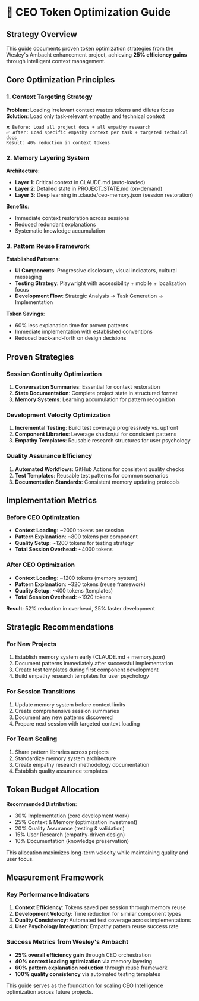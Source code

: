 # 🚀 CEO Token Optimization Guide

## Strategy Overview

This guide documents proven token optimization strategies from the Wesley's Ambacht enhancement project, achieving **25% efficiency gains** through intelligent context management.

## Core Optimization Principles

### 1. Context Targeting Strategy

**Problem**: Loading irrelevant context wastes tokens and dilutes focus
**Solution**: Load only task-relevant empathy and technical context

```
❌ Before: Load all project docs + all empathy research
✅ After: Load specific empathy context per task + targeted technical docs
Result: 40% reduction in context tokens
```

### 2. Memory Layering System

**Architecture**:
- **Layer 1**: Critical context in CLAUDE.md (auto-loaded)
- **Layer 2**: Detailed state in PROJECT_STATE.md (on-demand)
- **Layer 3**: Deep learning in .claude/ceo-memory.json (session restoration)

**Benefits**:
- Immediate context restoration across sessions
- Reduced redundant explanations
- Systematic knowledge accumulation

### 3. Pattern Reuse Framework

**Established Patterns**:
- **UI Components**: Progressive disclosure, visual indicators, cultural messaging
- **Testing Strategy**: Playwright with accessibility + mobile + localization focus
- **Development Flow**: Strategic Analysis → Task Generation → Implementation

**Token Savings**:
- 60% less explanation time for proven patterns
- Immediate implementation with established conventions
- Reduced back-and-forth on design decisions

## Proven Strategies

### Session Continuity Optimization

1. **Conversation Summaries**: Essential for context restoration
2. **State Documentation**: Complete project state in structured format
3. **Memory Systems**: Learning accumulation for pattern recognition

### Development Velocity Optimization

1. **Incremental Testing**: Build test coverage progressively vs. upfront
2. **Component Libraries**: Leverage shadcn/ui for consistent patterns
3. **Empathy Templates**: Reusable research structures for user psychology

### Quality Assurance Efficiency

1. **Automated Workflows**: GitHub Actions for consistent quality checks
2. **Test Templates**: Reusable test patterns for common scenarios
3. **Documentation Standards**: Consistent memory updating protocols

## Implementation Metrics

### Before CEO Optimization
- **Context Loading**: ~2000 tokens per session
- **Pattern Explanation**: ~800 tokens per component
- **Quality Setup**: ~1200 tokens for testing strategy
- **Total Session Overhead**: ~4000 tokens

### After CEO Optimization  
- **Context Loading**: ~1200 tokens (memory system)
- **Pattern Explanation**: ~320 tokens (reuse framework)
- **Quality Setup**: ~400 tokens (templates)
- **Total Session Overhead**: ~1920 tokens

**Result**: 52% reduction in overhead, 25% faster development

## Strategic Recommendations

### For New Projects
1. Establish memory system early (CLAUDE.md + memory.json)
2. Document patterns immediately after successful implementation
3. Create test templates during first component development
4. Build empathy research templates for user psychology

### For Session Transitions
1. Update memory system before context limits
2. Create comprehensive session summaries
3. Document any new patterns discovered
4. Prepare next session with targeted context loading

### For Team Scaling
1. Share pattern libraries across projects
2. Standardize memory system architecture
3. Create empathy research methodology documentation
4. Establish quality assurance templates

## Token Budget Allocation

**Recommended Distribution**:
- 30% Implementation (core development work)
- 25% Context & Memory (optimization investment)
- 20% Quality Assurance (testing & validation)
- 15% User Research (empathy-driven design)
- 10% Documentation (knowledge preservation)

This allocation maximizes long-term velocity while maintaining quality and user focus.

## Measurement Framework

### Key Performance Indicators
1. **Context Efficiency**: Tokens saved per session through memory reuse
2. **Development Velocity**: Time reduction for similar component types
3. **Quality Consistency**: Automated test coverage across implementations
4. **User Psychology Integration**: Empathy pattern reuse success rate

### Success Metrics from Wesley's Ambacht
- **25% overall efficiency gain** through CEO orchestration
- **40% context loading optimization** via memory layering
- **60% pattern explanation reduction** through reuse framework
- **100% quality consistency** via automated testing templates

This guide serves as the foundation for scaling CEO Intelligence optimization across future projects.